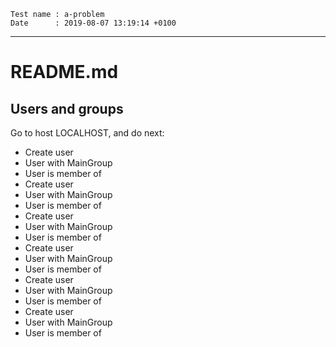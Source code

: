 ```
Test name : a-problem
Date      : 2019-08-07 13:19:14 +0100
```
---
# README.md

## Users and groups

Go to host LOCALHOST, and do next:
* Create user <alumno1>
* User <alumno1> with MainGroup <alumno1>
* User <alumno1> is member of <alumnos>
* Create user <alumno2>
* User <alumno2> with MainGroup <alumno2>
* User <alumno2> is member of <alumnos>
* Create user <alumno3>
* User <alumno3> with MainGroup <alumno3>
* User <alumno3> is member of <alumnos>
* Create user <profe1>
* User <profe1> with MainGroup <profe1>
* User <profe1> is member of <profesores>
* Create user <profe2>
* User <profe2> with MainGroup <profe2>
* User <profe2> is member of <profesores>
* Create user <profe3>
* User <profe3> with MainGroup <profe3>
* User <profe3> is member of <profesores>
